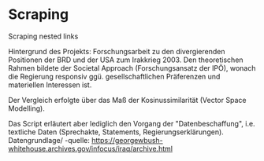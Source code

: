 # Scraping
Scraping nested links

Hintergrund des Projekts: Forschungsarbeit zu den divergierenden Positionen der BRD und der USA zum Irakkrieg 2003.
Den theoretischen Rahmen bildete der Societal Approach (Forschungsansatz der IPÖ), wonach die Regierung responsiv ggü. gesellschaftlichen Präferenzen und materiellen Interessen ist. 

Der Vergleich erfolgte über das Maß der Kosinussimilarität (Vector Space Modelling). 

Das Script erläutert aber lediglich den Vorgang der "Datenbeschaffung", i.e. textliche Daten (Sprechakte, Statements, Regierungserklärungen).
Datengrundlage/ -quelle: https://georgewbush-whitehouse.archives.gov/infocus/iraq/archive.html
